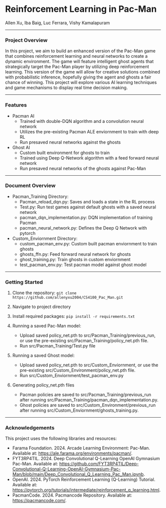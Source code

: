 # Reinforcement Learning in Pac-Man
Allen Xu, Iba Baig, Luc Ferrara, Vishy Kamalapuram

---
### Project Overview
In this project, we aim to build an enhanced version of the Pac-Man game that combines reinforcement learning and neural networks to create a dynamic environment. The game will feature intelligent ghost agents that strategically target the Pac-Man player by utilizing deep reinforcement learning. This version of the game will allow for creative solutions combined with probabilistic inference, hopefully giving the agent and ghosts a fair chance of winning. This project will explore various AI learning techniques and game mechanisms to display real time decision making.

---
### Features
- Pacman AI
   - Trained with double-DQN algorithm and a convolution neural network
   - Utilizes the pre-existing Pacman ALE enviornment to train with deep RL
   - Run presaved neural networks against the ghosts
- Ghost AI
   - Custom built environment for ghosts to train
   - Trained using Deep Q-Network algorithm with a feed forward neural network
   - Run presaved neural networks of the ghosts against Pac-Man

---
### Document Overview
- Pacman_Training Directory:
  - Pacman_reload_dqn.py: Saves and loads a state in the RL process
  - Test.py: Run test games against default ghosts with a saved neural network
  - pacman_dqn_implementation.py: DQN implementation of training Pacman
  - pacman_neural_network.py: Defines the Deep Q Network with pytorch
- Custom_Enviornment Directory:
  - custom_pacman_env.py: Custom built pacman enviornment to train ghosts
  - ghosts_ffn.py: Feed forward neural network for ghosts
  - ghost_training.py: Train ghosts in custom enviornment
  - test_pacman_env.py: Test pacman model against ghost model
---
### Getting Started
1) Clone the repository:
`git clone https://github.com/allenyxu2004/CS4100_Pac_Man.git`

2) Navigate to project directory

3) Install required packages:
`pip install -r requirements.txt`

4) Running a saved Pac-Man model:
    - Upload saved policy_net.pth to src/Pacman_Training/previous_run, or use the pre-existing src/Pacman_Training/policy_net.pth file.
    - Run src/Pacman_Training/Test.py file

5) Running a saved Ghost model:
    - Upload saved policy_net.pth to src/Custom_Enviornment, or use the pre-existing src/Custom_Environment/policy_net.pth file.
    - Run src/Custom_Enviornment/test_pacman_env.py

6) Generating policy_net.pth files
    - Pacman policies are saved to src/Pacman_Training/previous_run after running src/Pacman_Training/pacman_dqn_implementation.py.
    - Ghost policies are saved to src/Custom_Environment/previous_run after running src/Custom_Enviornment/ghosts_training.py.


---
### Acknowledgements
This project uses the following libraries and resources:
- Farama Foundation. 2024. Arcade Learning Environment: Pac-Man. Available at: https://ale.farama.org/environments/pacman/.
- FYT3RP4TIL. 2024. Deep Convolutional Q-Learning OpenAI Gymnasium Pac-Man. Available at: https://github.com/FYT3RP4TIL/Deep-Convolutional-Q-Learning-OpenAI-Gymnasium-Pac-Man/blob/main/Deep_Convolutional_Q_Learning_Pac_Man.ipynb.
- OpenAI. 2024. PyTorch Reinforcement Learning (Q-Learning) Tutorial. Available at: https://pytorch.org/tutorials/intermediate/reinforcement_q_learning.html.
- PacmanCode. 2024. Pacmancode Repository. Available at: https://pacmancode.com/.



